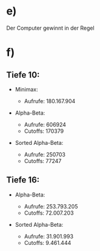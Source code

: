 # e)
Der Computer gewinnt in der Regel

# f)

## Tiefe 10:

- Minimax:
    - Aufrufe: 180.167.904

- Alpha-Beta:
    - Aufrufe: 606924
    - Cutoffs: 170379

- Sorted Alpha-Beta:
    - Aufrufe: 250703
    - Cutoffs: 77247

## Tiefe 16:

- Alpha-Beta:
    - Aufrufe: 253.793.205
    - Cutoffs: 72.007.203

- Sorted Alpha-Beta:
    - Aufrufe: 31.901.993
    - Cutoffs: 9.461.444